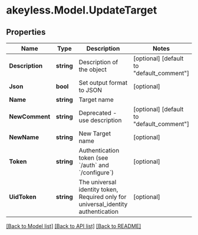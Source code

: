 # akeyless.Model.UpdateTarget

## Properties

Name | Type | Description | Notes
------------ | ------------- | ------------- | -------------
**Description** | **string** | Description of the object | [optional] [default to "default_comment"]
**Json** | **bool** | Set output format to JSON | [optional] 
**Name** | **string** | Target name | 
**NewComment** | **string** | Deprecated - use description | [optional] [default to "default_comment"]
**NewName** | **string** | New Target name | [optional] 
**Token** | **string** | Authentication token (see &#x60;/auth&#x60; and &#x60;/configure&#x60;) | [optional] 
**UidToken** | **string** | The universal identity token, Required only for universal_identity authentication | [optional] 

[[Back to Model list]](../README.md#documentation-for-models) [[Back to API list]](../README.md#documentation-for-api-endpoints) [[Back to README]](../README.md)

